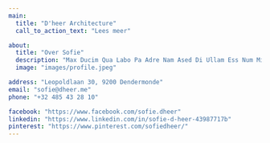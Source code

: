 ```yaml
---
main:
  title: "D'heer Architecture"
  call_to_action_text: "Lees meer"

about:
  title: "Over Sofie"
  description: "Max Ducim Qua Labo Pa Adre Nam Ased Di Ullam Ess Num Minim Quorecu Re Iur Ipsam Autemo Autem Max Iurer Ut Enim Praese Ips Fugia Ne Dig Assumen Cul Ipsum Velit Magna Inl Odio Enimodi Nonve Sunti Tem Incidu Velqui Lauda Assume Volupt Nih Es Autem Officia Culpa Impedit Harum Blandi Si Quis Dol Facilis Verodo Tot Quib Quoden"
  image: "images/profile.jpeg"

address: "Leopoldlaan 30, 9200 Dendermonde"
email: "sofie@dheer.me"
phone: "+32 485 43 28 10"

facebook: "https://www.facebook.com/sofie.dheer"
linkedin: "https://www.linkedin.com/in/sofie-d-heer-43987717b"
pinterest: "https://www.pinterest.com/sofiedheer/"
---
```

